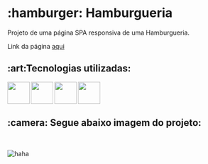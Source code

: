 <h1>:hamburger: Hamburgueria</h1>

<p>Projeto de uma página SPA responsiva de uma Hamburgueria.</p>
<p>Link da página <a href="https://hamburgueria-dan.netlify.app/">aqui</a></p>

<h2>:art:Tecnologias utilizadas:</h2>

<div>
<img align="left" heigth="50" width="50" src="https://cdn.jsdelivr.net/gh/devicons/devicon/icons/javascript/javascript-original.svg" />
<img align="left" heigth="50" width="50" src="https://cdn.jsdelivr.net/gh/devicons/devicon/icons/react/react-original.svg" />
<img align="left" heigth="50" width="50" src="https://cdn.jsdelivr.net/gh/devicons/devicon/icons/html5/html5-original.svg" />
<img align="left" heigth="50" width="50" src="https://cdn.jsdelivr.net/gh/devicons/devicon/icons/css3/css3-original.svg" />
</div>
<br>
<br>
<br>
<h2>:camera: Segue abaixo imagem do projeto:</h2>
<br>

![haha](https://user-images.githubusercontent.com/104016282/210174997-39807321-7014-4def-9c40-2778f369f02b.png)


